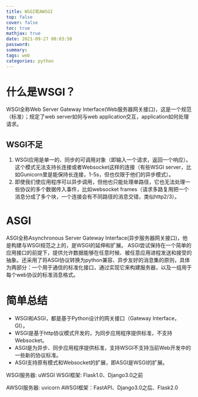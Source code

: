 ```yaml
---
title: WSGI和AWSGI
top: false
cover: false
toc: true
mathjax: true
date: 2021-09-27 00:03:50
password:
summary:
tags: web
categories: python
---
```


# 什么是WSGI？
WSGI全称Web Server Gateway Interface(Web服务器网关接口)，这是一个规范（标准）；规定了web server如何与web application交互，application如何处理请求。

## WSGI不足
1. WSGI应用是单一的、同步的可调用对象（即输入一个请求，返回一个响应）。这个模式无法支持长连接或者Websocket这样的连接（有些WSGI server，比如Gunicorn里是能保持长连接，1-5s，但也仅限于他们的异步模式）。
2. 即使我们使应用程序可以异步调用，但他也只能处理单路径，它也无法处理一些协议的多个数据传入事件，比如websocket frames（请求多路复用把一个消息分成了多个块，一个连接会有不同路径的消息交错，类似http2/3）。


# ASGI
ASGI全称Asynchronous  Server Gateway Interface(异步服务器网关接口)，他是构建与WSGI规范之上的，是WSGI的延伸和扩展。
ASGI尝试保持在一个简单的应用接口的前提下，提供允许数据能够在任意时候、被任意应用进程发送和接受的抽象。还采用了将ASGI协议转换为python兼容、异步友好的消息集的原则，具体为两部分：一个用于通信的标准化接口，通过实现它来构建服务器，以及一组用于每个web协议的标准消息格式。

# 简单总结
- WSGI和ASGI，都是基于Python设计的网关接口（Gateway Interface，GI）。
- WSGI是基于http协议模式开发的，为同步应用程序提供标准，不支持Websocket。
- ASGI是为异步、同步应用程序提供标准，支持WSGI不支持当前Web开发中的一些新的协议标准。
- ASGI支持原有模式和Websocket的扩展，即ASGI是WSGI的扩展。

WSGI服务器: uWSGI
WSGI框架: Flask1.0、Django3.0之前

AWSGI服务器: uvicorn
AWSGI框架：FastAPI、Django3.0之后、Flask2.0

